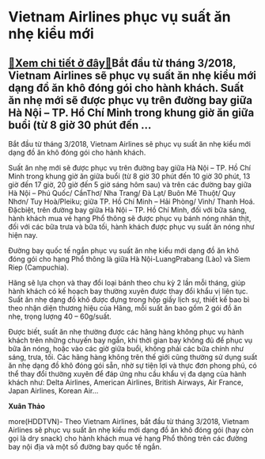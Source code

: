 Vietnam Airlines phục vụ suất ăn nhẹ kiểu mới
=============================================

[:gift:Xem chi tiết ở đây:gift:](https://hddtvn.com/vietnam-airlines-phuc-vu-suat-an-nhe-kieu-moi/)Bắt đầu từ tháng 3/2018, Vietnam Airlines sẽ phục vụ suất ăn nhẹ kiểu mới dạng đồ ăn khô đóng gói cho hành khách. Suất ăn nhẹ mới sẽ được phục vụ trên đường bay giữa Hà Nội – TP. Hồ Chí Minh trong khung giờ ăn giữa buổi (từ 8 giờ 30 phút đến …
---------------------------------------------------------------------------------------------------------------------------------------------------------------------------------------------------------------------------------------------------







 






 Bắt đầu từ tháng 3/2018, Vietnam Airlines sẽ phục vụ suất ăn nhẹ kiểu mới dạng đồ ăn khô đóng gói cho hành khách. 


 


Suất ăn nhẹ mới sẽ được phục vụ trên đường bay giữa Hà Nội – TP. Hồ Chí Minh trong khung giờ ăn giữa buổi (từ 8 giờ 30 phút đến 10 giờ 30 phút, 13 giờ đến 17 giờ, 20 giờ đến 5 giờ sáng hôm sau) và trên các đường bay giữa Hà Nội – Phú Quốc/ CầnThơ/ Nha Trang/ Đà Lạt/ Buôn Mê Thuột/ Quy Nhơn/ Tuy Hoà/Pleiku; giữa TP. Hồ Chí Minh – Hải Phòng/ Vinh/ Thanh Hoá. Đặcbiệt, trên đường bay giữa Hà Nội – TP. Hồ Chí Minh, đối với bữa sáng, hành khách mua vé hạng Phổ thông sẽ được phục vụ bánh nóng nhân thịt, đối với các bữa trưa và bữa tối, hành khách được phục vụ suất ăn nóng như hiện nay. 


 Đường bay quốc tế ngắn phục vụ suất ăn nhẹ kiểu mới dạng đồ ăn khô đóng gói cho hạng Phổ thông là giữa Hà Nội-LuangPrabang (Lào) và Siem Riep (Campuchia). 


 Hãng sẽ lựa chọn và thay đổi loại bánh theo chu kỳ 2 lần mỗi tháng, giúp hành khách có kế hoạch bay thường xuyên được thay đổi khẩu vị liên tục. Suất ăn nhẹ dạng đồ khô được đựng trong hộp giấy lịch sự, thiết kế bao bì theo nhận diện thương hiệu của Hãng, mỗi suất ăn bao gồm 2 gói đồ ăn nhẹ, trọng lượng 40 – 60g/suất. 


 Được biết, suất ăn nhẹ thường được các hãng hàng không phục vụ hành khách trên những chuyến bay ngắn, khi thời gian bay không đủ để phục vụ bữa ăn nóng, hoặc vào các giờ giữa buổi, không phải các bữa chính như sáng, trưa, tối. Các hãng hàng không trên thế giới cũng thường sử dụng suất ăn nhẹ dạng đồ khô đóng gói sẵn, nhờ sự tiện lợi và thực đơn phong phú, có thể thay đổi thường xuyên để đáp ứng nhu cầu khẩu vị đa dạng của hành khách như: Delta Airlines, American Airlines, British Airways, Air France, Japan Airlines, Korean Air…






**Xuân Thảo**



more(HDDTVN)- Theo Vietnam Airlines, bắt đầu từ tháng 3/2018, Vietnam Airlines sẽ phục vụ suất ăn nhẹ kiểu mới dạng đồ ăn khô đóng gói (hay còn gọi là dry snack) cho hành khách mua vé hạng Phổ thông trên các đường bay nội địa và một số đường bay quốc tế ngắn.

